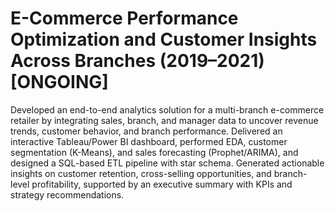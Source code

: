# E-Commerce Performance Optimization and Customer Insights Across Branches (2019–2021) [ONGOING]
Developed an end-to-end analytics solution for a multi-branch e-commerce retailer by integrating sales, branch, and manager data to uncover revenue trends, customer behavior, and branch performance. 
Delivered an interactive Tableau/Power BI dashboard, performed EDA, customer segmentation (K-Means), and sales forecasting (Prophet/ARIMA), and designed a SQL-based ETL pipeline with star schema. 
Generated actionable insights on customer retention, cross-selling opportunities, and branch-level profitability, supported by an executive summary with KPIs and strategy recommendations.
